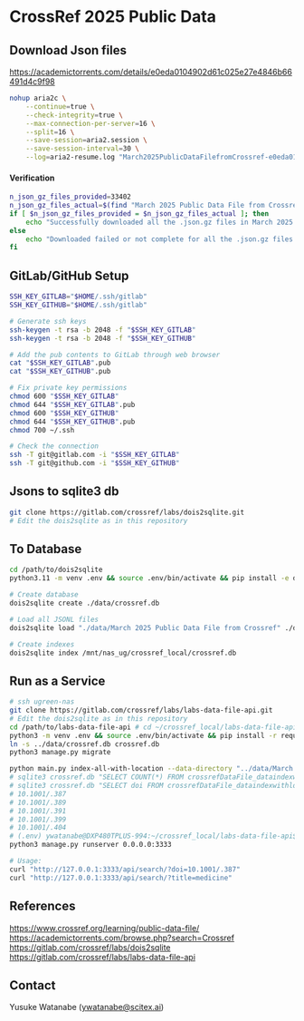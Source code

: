 <!-- ---
!-- Timestamp: 2025-08-22 19:09:51
!-- Author: ywatanabe
!-- File: /mnt/nas_ug/crossref_local/README.md
!-- --- -->

# CrossRef 2025 Public Data

## Download Json files
https://academictorrents.com/details/e0eda0104902d61c025e27e4846b66491d4c9f98

``` bash
nohup aria2c \
	--continue=true \
	--check-integrity=true \
	--max-connection-per-server=16 \
	--split=16 \
	--save-session=aria2.session \
	--save-session-interval=30 \
	--log=aria2-resume.log "March2025PublicDataFilefromCrossref-e0eda0104902d61c025e27e4846b66491d4c9f98.torrent" &
```

#### Verification

``` bash
n_json_gz_files_provided=33402
n_json_gz_files_actual=$(find "March 2025 Public Data File from Crossref" -type f | wc -l)
if [ $n_json_gz_files_provided = $n_json_gz_files_actual ]; then
    echo "Successfully downloaded all the .json.gz files in March 2025 Public Data File from Crossref"
else
    echo "Downloaded failed or not complete for all the .json.gz files in March 2025 Public Data File from Crossref"
fi
```

## GitLab/GitHub Setup

``` bash
SSH_KEY_GITLAB="$HOME/.ssh/gitlab"
SSH_KEY_GITHUB="$HOME/.ssh/gitlab"

# Generate ssh keys
ssh-keygen -t rsa -b 2048 -f "$SSH_KEY_GITLAB"
ssh-keygen -t rsa -b 2048 -f "$SSH_KEY_GITHUB"

# Add the pub contents to GitLab through web browser
cat "$SSH_KEY_GITLAB".pub
cat "$SSH_KEY_GITHUB".pub

# Fix private key permissions
chmod 600 "$SSH_KEY_GITLAB"
chmod 644 "$SSH_KEY_GITLAB".pub
chmod 600 "$SSH_KEY_GITHUB"
chmod 644 "$SSH_KEY_GITHUB".pub
chmod 700 ~/.ssh

# Check the connection
ssh -T git@gitlab.com -i "$SSH_KEY_GITLAB"
ssh -T git@github.com -i "$SSH_KEY_GITHUB"
```

## Jsons to sqlite3 db

``` bash
git clone https://gitlab.com/crossref/labs/dois2sqlite.git
# Edit the dois2sqlite as in this repository
```

## To Database

``` bash
cd /path/to/dois2sqlite
python3.11 -m venv .env && source .env/bin/activate && pip install -e dois2sqlite/

# Create database
dois2sqlite create ./data/crossref.db

# Load all JSONL files
dois2sqlite load "./data/March 2025 Public Data File from Crossref" ./data/crossref.db --n-jobs 8 --commit-size 100000

# Create indexes
dois2sqlite index /mnt/nas_ug/crossref_local/crossref.db
```

## Run as a Service

``` bash
# ssh ugreen-nas
git clone https://gitlab.com/crossref/labs/labs-data-file-api.git
# Edit the dois2sqlite as in this repository
cd /path/to/labs-data-file-api # cd ~/crossref_local/labs-data-file-api/
python3 -m venv .env && source .env/bin/activate && pip install -r requirements.txt
ln -s ../data/crossref.db crossref.db
python3 manage.py migrate

python main.py index-all-with-location --data-directory "../data/March 2025 Public Data File from Crossref"
# sqlite3 crossref.db "SELECT COUNT(*) FROM crossrefDataFile_dataindexwithlocation;" # 167008748
# sqlite3 crossref.db "SELECT doi FROM crossrefDataFile_dataindexwithlocation LIMIT 5;"
# 10.1001/.387
# 10.1001/.389
# 10.1001/.391
# 10.1001/.399
# 10.1001/.404
# (.env) ywatanabe@DXP480TPLUS-994:~/crossref_local/labs-data-file-api$ 
python3 manage.py runserver 0.0.0.0:3333

# Usage:
curl "http://127.0.0.1:3333/api/search/?doi=10.1001/.387"
curl "http://127.0.0.1:3333/api/search/?title=medicine"
```

## References
https://www.crossref.org/learning/public-data-file/
https://academictorrents.com/browse.php?search=Crossref
https://gitlab.com/crossref/labs/dois2sqlite
https://gitlab.com/crossref/labs/labs-data-file-api

## Contact
Yusuke Watanabe (ywatanabe@scitex.ai)

<!-- EOF -->